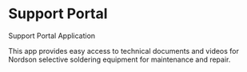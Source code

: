 # Support Portal
Support Portal Application

This app provides easy access to technical documents and videos for Nordson selective soldering equipment for maintenance and repair.

